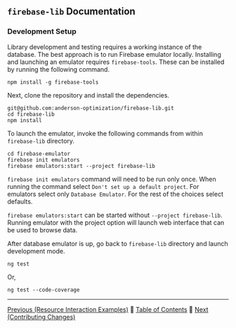 ## `firebase-lib` Documentation

### Development Setup

Library development and testing requires a working instance of the database.
The best approach is to run Firebase emulator locally.  Installing and launching
an emulator requires `firebase-tools`.  These can be installed by running the
following command.

```
npm install -g firebase-tools
```

Next, clone the repository and install the dependencies.

```
git@github.com:anderson-optimization/firebase-lib.git
cd firebase-lib
npm install
```

To launch the emulator, invoke the following commands from within `firebase-lib`
directory.

```
cd firebase-emulator
firebase init emulators
firebase emulators:start --project firebase-lib
```

`firebase init emulators` command will need to be run only once.  When running
the command select `Don't set up a default project`.  For emulators select only
`Database Emulator`.  For the rest of the choices select defaults.

`firebase emulators:start` can be started without `--project firebase-lib`.
Running emulator with the project option will launch web interface that can be
used to browse data.

After database emulator is up, go back to `firebase-lib` directory and launch
development mode.

```
ng test
```

Or,

```
ng test --code-coverage
```

---

[Previous (Resource Interaction Examples)](./14-resource-interaction-examples.md) :palm_tree:
[Table of Contents](../README.md) :palm_tree:
[Next (Contributing Changes)](./16-contributing-changes.md)
